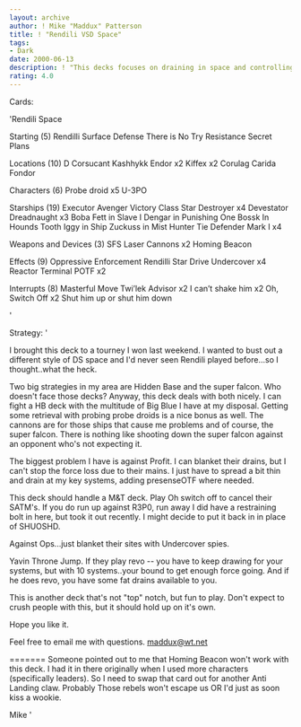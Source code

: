 ```yaml
---
layout: archive
author: ! Mike "Maddux" Patterson
title: ! "Rendili VSD Space"
tags:
- Dark
date: 2000-06-13
description: ! "This decks focuses on draining in space and controlling the ground drains with undercovered probe droids. Hidden Base is quite popular in my area, and this deck does quite well against it. You might say I built it just for it."
rating: 4.0
---
```

Cards: 

'Rendili Space

Starting (5)
Rendilli
Surface Defense
There is No Try
Resistance
Secret Plans

Locations (10)
D
Corsucant
Kashhykk
Endor x2
Kiffex x2
Corulag
Carida
Fondor

Characters (6)
Probe droid x5
U-3PO

Starships (19)
Executor
Avenger
Victory Class Star Destroyer x4
Devestator
Dreadnaught x3
Boba Fett in Slave I
Dengar in Punishing One
Bossk In Hounds Tooth
Iggy in Ship
Zuckuss in Mist Hunter
Tie Defender Mark I x4

Weapons and Devices (3)
SFS Laser Cannons x2
Homing Beacon

Effects (9)
Oppressive Enforcement
Rendilli Star Drive
Undercover x4
Reactor Terminal
POTF x2

Interrupts (8)
Masterful Move
Twi’lek Advisor x2
I can’t shake him x2
Oh, Switch Off x2
Shut him up or shut him down

'

Strategy: '

I brought this deck to a tourney I won last weekend. I wanted to bust out a different style of DS space and I'd never seen Rendili played before...so I thought..what the heck.

Two big strategies in my area are Hidden Base and the super falcon. Who doesn't face those decks? Anyway, this deck deals with both nicely. I can fight a HB deck with the multitude of Big Blue I have at my disposal. Getting some retrieval with probing probe droids is a nice bonus as well. The cannons are for those ships that cause me problems and of course, the super falcon. There is nothing like shooting down the super falcon against an opponent who's not expecting it.

The biggest problem I have is against Profit. I can blanket their drains, but I can't stop the force loss due to their mains. I just have to spread a bit thin and drain at my key systems, adding presenseOTF where needed.

This deck should handle a M&T deck. Play Oh switch off to cancel their SATM's. If you do run up against R3P0, run away I did have a restraining bolt in here, but took it out recently. I might decide to put it back in in place of SHUOSHD.

Against Ops...just blanket their sites with Undercover spies.

Yavin Throne Jump. If they play revo -- you have to keep drawing for your systems, but with 10 systems..your bound to get enough force going. And if he does revo, you have some fat drains available to you.

This is another deck that's not "top" notch, but fun to play. Don't expect to crush people with this, but it should hold up on it's own.

Hope you like it.

Feel free to email me with questions. maddux@wt.net

=======
Someone pointed out to me that Homing Beacon won't work with this deck. I had it in there originally when I used more characters (specifically leaders). So I need to swap that card out for another Anti Landing claw. Probably Those rebels won't escape us OR I'd just as soon kiss a wookie.

Mike  '